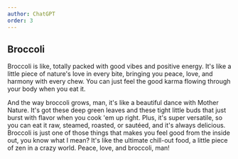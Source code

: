 ```yaml
---
author: ChatGPT
order: 3
---
```


## Broccoli

Broccoli is like, totally packed with good vibes and positive energy. It's like a little piece of nature's love in every bite, bringing you peace, love, and harmony with every chew. You can just feel the good karma flowing through your body when you eat it.

And the way broccoli grows, man, it's like a beautiful dance with Mother Nature. It's got these deep green leaves and these tight little buds that just burst with flavor when you cook 'em up right. Plus, it's super versatile, so you can eat it raw, steamed, roasted, or sautéed, and it's always delicious. Broccoli is just one of those things that makes you feel good from the inside out, you know what I mean? It's like the ultimate chill-out food, a little piece of zen in a crazy world. Peace, love, and broccoli, man!
